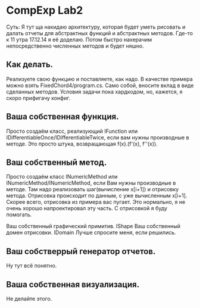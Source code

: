 CompExp Lab2
=======
Суть: 
  Я тут ща накидаю архитектуру, которая будет уметь рисовать и далать отчеты для абстрактных функций и абстрактных методов.
  Где-то к 11 утра 17.12.14 я её доделаю. Потом быстро нахерачим непосредственно численных методов и будет няшно.

Как делать.
-----------
Реализуете свою функцию и поставляете, как надо. В качестве примера можно взять FixedChord4/program.cs.
Само собой, вносите вклад в виде сделанных методов.
Условия задачи пока хардкодом, но, кажется, я скоро прифигачу конфиг.

Ваша собственная функция. 
-------------------------
Просто создаём класс, реализующий IFunction или IDifferentiableOnce/IDifferentiableTwice, если вам нужны производные в методе. Это просто штука, возвращающая f(x).(f'(x), f''(x)).

Ваш собственный метод.
----------------------
Просто создаём класс INumericMethod<IFunction> или INumericMethod<IDifferentiableOnce>/INumericMethod<IDifferentiableTwice>, если Вам нужны производные в методе.
Там надо реализовать шаг(вычисление x[i+1]) и отрисовку метода. Отрисовка происходит по данным, с уже вычисленным x[i+1].
Скорее всего, отрисовка из примера вас пугает. Это нормально, я не очень хорошо напроектировал эту часть. С отрисовкой я буду помогать.

Ваш собственный графический примитив. IShape
Ваш собственный домен отрисовки. IDomain
Лучше спросите меня, если решились.

Ваш собстверрый генератор отчетов.
----------------------------------
Ну тут всё понятно.

Ваша собственная визуализация.
------------------------------
Не делайте этого.

